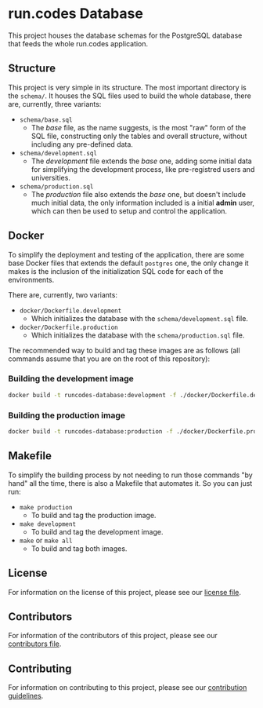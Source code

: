 # run.codes Database

This project houses the database schemas for the PostgreSQL database that
feeds the whole run.codes application.

## Structure

This project is very simple in its structure. The most important directory is the `schema/`.
It houses the SQL files used to build the whole database, there are, currently, three variants:

- `schema/base.sql`
  - The *base* file, as the name suggests, is the most "raw" form of the SQL file, constructing
    only the tables and overall structure, without including any pre-defined data.
- `schema/development.sql`
  - The *development* file extends the *base* one, adding some initial data for simplifying the
    development process, like pre-registred users and universities.
- `schema/production.sql`
  - The *production* file also extends the *base* one, but doesn't include much initial data, the
    only information included is a initial **admin** user, which can then be used to setup and 
    control the application.

## Docker

To simplify the deployment and testing of the application, there are some base Docker files that
extends the default `postgres` one, the only change it makes is the inclusion of the initialization
SQL code for each of the environments.

There are, currently, two variants:

- `docker/Dockerfile.development`
  - Which initializes the database with the `schema/development.sql` file.
- `docker/Dockerfile.production`
  - Which initializes the database with the `schema/production.sql` file.

The recommended way to build and tag these images are as follows (all commands assume that
you are on the root of this repository):

### Building the development image

```sh
docker build -t runcodes-database:development -f ./docker/Dockerfile.development .
```

### Building the production image

```sh
docker build -t runcodes-database:production -f ./docker/Dockerfile.production .
```

## Makefile

To simplify the building process by not needing to run those commands "by hand" all
the time, there is also a Makefile that automates it. So you can just run:

- `make production`
  - To build and tag the production image.
- `make development`
  - To build and tag the development image.
- `make` or `make all`
  - To build and tag both images.

## License

For information on the license of this project, please see our [license file](LICENSE.md).

## Contributors

For information of the contributors of this project, please see our [contributors file](CONTRIBUTORS.md).

## Contributing

For information on contributing to this project, please see our [contribution guidelines](CONTRIBUTING.md).
